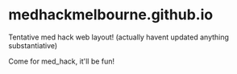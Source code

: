 # medhackmelbourne.github.io
Tentative med hack web layout! (actually havent updated anything substantiative)

Come for med_hack, it'll be fun!
